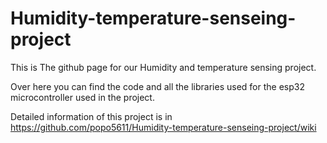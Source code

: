 # Humidity-temperature-senseing-project


This is The github page for our Humidity and temperature sensing project.

Over here you can find the code and all the libraries used for the esp32 microcontroller used in the project. 

Detailed information of this project is in https://github.com/popo5611/Humidity-temperature-senseing-project/wiki
